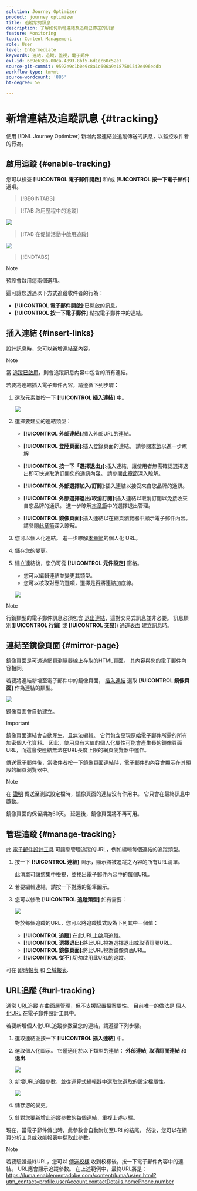 ```yaml
---
solution: Journey Optimizer
product: journey optimizer
title: 追蹤您的訊息
description: 了解如何新增連結及追蹤已傳送的訊息
feature: Monitoring
topic: Content Management
role: User
level: Intermediate
keywords: 連結，追蹤，監視，電子郵件
exl-id: 689e630a-00ca-4893-8bf5-6d1ec60c52e7
source-git-commit: 9592e9c1b0e9c8a1c606a9a187501542e496eddb
workflow-type: tm+mt
source-wordcount: '885'
ht-degree: 5%

---
```


# 新增連結及追蹤訊息 {#tracking}

使用 [!DNL Journey Optimizer] 新增內容連結並追蹤傳送的訊息，以監控收件者的行為。

## 啟用追蹤 {#enable-tracking}

您可以檢查 **[!UICONTROL 電子郵件開啟]** 和/或 **[!UICONTROL 按一下電子郵件]** 選項。

>[!BEGINTABS]

>[!TAB 啟用歷程中的追蹤]

![](assets/message-tracking-journey.png)

>[!TAB 在促銷活動中啟用追蹤]

![](assets/message-tracking-campaign.png)

>[!ENDTABS]

>[!NOTE]
>
>預設會啟用這兩個選項。

這可讓您透過以下方式追蹤收件者的行為：

* **[!UICONTROL 電子郵件開啟]**:已開啟的訊息。
* **[!UICONTROL 按一下電子郵件]**:點按電子郵件中的連結。

## 插入連結 {#insert-links}

設計訊息時，您可以新增連結至內容。

>[!NOTE]
>
>當 [追蹤已啟用](#enable-tracking)，則會追蹤訊息內容中包含的所有連結。

若要將連結插入電子郵件內容，請遵循下列步驟：

1. 選取元素並按一下 **[!UICONTROL 插入連結]** 中。

   ![](assets/message-tracking-insert-link.png)

1. 選擇要建立的連結類型：

   * **[!UICONTROL 外部連結]**:插入外部URL的連結。

   * **[!UICONTROL 登陸頁面]**:插入登錄頁面的連結。 請參閱[本節](../landing-pages/get-started-lp.md)以進一步瞭解

   * **[!UICONTROL 按一下「選擇退出」]**:插入連結，讓使用者無需確認選擇退出即可快速取消訂閱您的通訊內容。 請參閱[此章節](../privacy/opt-out.md#one-click-opt-out)深入瞭解。

   * **[!UICONTROL 外部選擇加入/訂閱]**:插入連結以接受來自您品牌的通訊。

   * **[!UICONTROL 外部選擇退出/取消訂閱]**:插入連結以取消訂閱以免接收來自您品牌的通訊。 進一步瞭解[本章節](../privacy/opt-out.md#opt-out-management)中的選擇退出管理。

   * **[!UICONTROL 鏡像頁面]**:插入連結以在網頁瀏覽器中顯示電子郵件內容。 請參閱[此章節](#mirror-page)深入瞭解。

1. 您可以個人化連結。 進一步瞭解[本章節](../personalization/personalization-syntax.md#perso-urls)的個人化 URL。

1. 儲存您的變更。

1. 建立連結後，您仍可從 **[!UICONTROL 元件設定]** 窗格。

   * 您可以編輯連結並變更其類型。
   * 您可以核取對應的選項，選擇是否將連結加底線。

   ![](assets/message-tracking-link-settings.png)

>[!NOTE]
>
>行銷類型的電子郵件訊息必須包含 [退出連結](../privacy/opt-out.md#opt-out-management)，這對交易式訊息並非必要。 訊息類別(**[!UICONTROL 行銷]** 或 **[!UICONTROL 交易]**) [通道表面](../configuration/channel-surfaces.md#email-type) 建立訊息時。

## 連結至鏡像頁面 {#mirror-page}

鏡像頁面是可透過網頁瀏覽器線上存取的HTML頁面。 其內容與您的電子郵件內容相同。

若要將連結新增至電子郵件中的鏡像頁面， [插入連結](#insert-links) 選取 **[!UICONTROL 鏡像頁面]** 作為連結的類型。

![](assets/message-tracking-mirror-page.png)

鏡像頁面會自動建立。

>[!IMPORTANT]
>
>鏡像頁面連結會自動產生，且無法編輯。 它們包含呈現原始電子郵件所需的所有加密個人化資料。 因此，使用具有大值的個人化屬性可能會產生長的鏡像頁面URL，而這會使連結無法在URL長度上限的網頁瀏覽器中運作。

傳送電子郵件後，當收件者按一下鏡像頁面連結時，電子郵件的內容會顯示在其預設的網頁瀏覽器中。

>[!NOTE]
>
>在 [證明](preview.md#send-proofs) 傳送至測試設定檔時，鏡像頁面的連結沒有作用中。 它只會在最終訊息中啟動。

鏡像頁面的保留期為60天。 延遲後，鏡像頁面將不再可用。

## 管理追蹤 {#manage-tracking}

此 [電子郵件設計工具](content-from-scratch.md) 可讓您管理追蹤的URL，例如編輯每個連結的追蹤類型。

1. 按一下 **[!UICONTROL 連結]** 圖示，顯示將被追蹤之內容的所有URL清單。

   此清單可讓您集中檢視，並找出電子郵件內容中的每個URL。

1. 若要編輯連結，請按一下對應的鉛筆圖示。

1. 您可以修改 **[!UICONTROL 追蹤類型]** 如有需要：

   ![](assets/message-tracking-edit-a-link.png)

   對於每個追蹤的URL，您可以將追蹤模式設為下列其中一個值：

   * **[!UICONTROL 追蹤]**:在此URL上啟用追蹤。
   * **[!UICONTROL 選擇退出]**:將此URL視為選擇退出或取消訂閱URL。
   * **[!UICONTROL 鏡像頁面]**:將此URL視為鏡像頁面URL。
   * **[!UICONTROL 從不]**:切勿啟用此URL的追蹤。 <!--This information is saved: if the URL appears again in a future message, its tracking is automatically deactivated.-->

可在 [即時報表](../reports/live-report.md) 和 [全域報表](../reports/global-report.md).

## URL追蹤 {#url-tracking}

通常 [URL追蹤](email-settings.md#url-tracking) 在曲面層管理，但不支援配置檔案屬性。 目前唯一的做法是 [個人化URL](../personalization/personalization-syntax.md#perso-urls) 在電子郵件設計工具中。

若要新增個人化URL追蹤參數至您的連結，請遵循下列步驟。

1. 選取連結並按一下 **[!UICONTROL 插入連結]** 中。

1. 選取個人化圖示。 它僅適用於以下類型的連結： **外部連結**, **取消訂閱連結** 和 **退出**.

   ![](assets/message-tracking-insert-link-perso.png)

1. 新增URL追蹤參數，並從運算式編輯器中選取您選取的設定檔屬性。

   ![](assets/message-tracking-perso-parameter.png)

1. 儲存您的變更。

1. 針對您要新增此追蹤參數的每個連結，重複上述步驟。

現在，當電子郵件傳出時，此參數會自動附加至URL的結尾。 然後，您可以在網頁分析工具或效能報表中擷取此參數。

>[!NOTE]
>
>若要驗證最終URL，您可以 [傳送校樣](preview.md#send-proofs) 收到校樣後，按一下電子郵件內容中的連結。 URL應會顯示追蹤參數。 在上述範例中，最終URL將是：https://luma.enablementadobe.com/content/luma/us/en.html?utm_contact=profile.userAccount.contactDetails.homePhone.number
